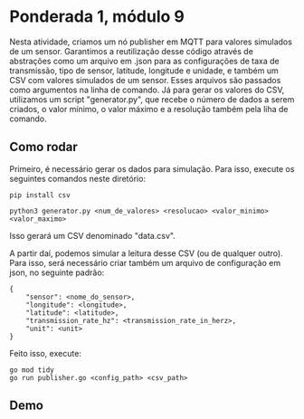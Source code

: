 # Ponderada 1, módulo 9

Nesta atividade, criamos um nó publisher em MQTT para valores simulados de um sensor. Garantimos a reutilização desse código através de abstrações como um arquivo em .json para as configurações de taxa de transmissão, tipo de sensor, latitude, longitude e unidade, e também um CSV com valores simulados de um sensor. Esses arquivos são passados como argumentos na linha de comando. Já para gerar os valores do CSV, utilizamos um script "generator.py", que recebe o número de dados a serem criados, o valor mínimo, o valor máximo e a resolução também pela liha de comando.

## Como rodar
Primeiro, é necessário gerar os dados para simulação. Para isso, execute os seguintes comandos neste diretório:

```
pip install csv
```

```
python3 generator.py <num_de_valores> <resolucao> <valor_minimo> <valor_maximo>
```

Isso gerará um CSV denominado "data.csv".

A partir daí, podemos simular a leitura desse CSV (ou de qualquer outro). Para isso, será necessário criar também um arquivo de configuração em json, no seguinte padrão:

```
{
    "sensor": <nome_do_sensor>,
    "longitude": <longitude>,
    "latitude": <latitude>,
    "transmission_rate_hz": <transmission_rate_in_herz>,
    "unit": <unit>
}
```

Feito isso, execute:
```
go mod tidy
go run publisher.go <config_path> <csv_path>
```

## Demo